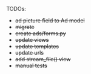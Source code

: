 TODOs:
- ~~ad picture field to Ad model~~
- ~~migrate~~
- ~~create ads/forms.py~~
- ~~update views~~
- ~~update templates~~
- ~~update urls~~
- ~~add stream_file() view~~
- ~~manual tests~~


